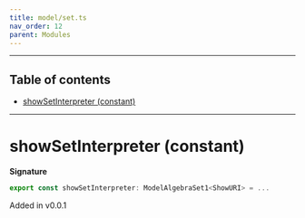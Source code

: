 ```yaml
---
title: model/set.ts
nav_order: 12
parent: Modules
---
```


---

<h2 class="text-delta">Table of contents</h2>

- [showSetInterpreter (constant)](#showsetinterpreter-constant)

---

# showSetInterpreter (constant)

**Signature**

```ts
export const showSetInterpreter: ModelAlgebraSet1<ShowURI> = ...
```

Added in v0.0.1
